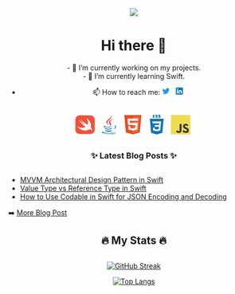 
<div id="header" align="center">
  <img src="[https://www.pluralsight.com/](https://media1.giphy.com/media/L1R1tvI9svkIWwpVYr/giphy.gif?cid=ecf05e47qymtq8931h69pgtckv3d7jxx56gn9vv7msltif8l&rid=giphy.gif&ct=g)" width="100"/>
</div>
<div id="header" align="center"> <h1>Hi there 👋 </h1> </div>

<div align="center">
- 🔭 I’m currently working on my projects.
  <br>
- 🌱 I’m currently learning Swift. <br>
  
- 📫 How to reach me: <a href="https://twitter.com/asl_gurkan"><img src="https://github.com/devicons/devicon/blob/master/icons/twitter/twitter-original.svg" title="Twitter" alt="Twitter" width="15" height="15"></a> &nbsp;
 <a href="https://www.linkedin.com/in/aslıhan-gürkan-765943103/"><img src="https://github.com/devicons/devicon/blob/master/icons/linkedin/linkedin-original.svg" title="Linkedin" alt="Linkedin" width="15" height="15"></a> &nbsp;

  </div>
  </br>
  
<div align="center">
  <img src="https://github.com/devicons/devicon/blob/master/icons/swift/swift-original.svg" title="Swift" alt="Swift" width="40" height="40"/>&nbsp;
  <img src="https://raw.githubusercontent.com/devicons/devicon/1119b9f84c0290e0f0b38982099a2bd027a48bf1/icons/java/java-original.svg" title="HTML5" alt="HTML" width="40" height="40"/>&nbsp;
  <img src="https://github.com/devicons/devicon/blob/master/icons/html5/html5-original.svg" title="HTML5" alt="HTML" width="40" height="40"/>&nbsp;
  <img src="https://github.com/devicons/devicon/blob/master/icons/css3/css3-plain-wordmark.svg"  title="CSS3" alt="CSS" width="40" height="40"/>&nbsp;
  <img src="https://github.com/devicons/devicon/blob/master/icons/javascript/javascript-original.svg" title="JavaScript" alt="JavaScript" width="40" height="40"/>&nbsp;
</div>

<h2></h2>
<h3 align="center"> ✨ Latest Blog Posts ✨ </h3> 
<h2></h2>

<ul>
  <li><a href="https://medium.com/dev-genius/mvvm-architectural-design-pattern-in-swift-87dde74758b0"> MVVM Architectural Design Pattern in Swift </a> </li>
  <li><a href="https://medium.com/dev-genius/value-type-vs-reference-type-in-swift-5cc5b179dad7"> Value Type vs Reference Type in Swift </a> </li>
  <li><a href="https://medium.com/dev-genius/how-to-use-codable-in-swift-for-json-encoding-and-decoding-85b8d5f945c8"> How to Use Codable in Swift for JSON Encoding and Decoding </a> </li>
</ul>

➡️ <a href="https://medium.com/@aslihangurkan"> More Blog Post </a> 
</br>

<h2></h2>

<h2 align="center"> 🔥 My Stats 🔥 </h2> 
<h2></h2>
<div align="center">
  
  [![GitHub Streak](http://github-readme-streak-stats.herokuapp.com?user=aslihan-gurkan&theme=dark&hide_border=true&background=000000)](https://git.io/streak-stats)
  
</div>
<div align="center">
  
[![Top Langs](https://github-readme-stats.vercel.app/api/top-langs/?username=aslihan-gurkan&layout=compact&theme=vision-friendly-dark)](https://github.com/anuraghazra/github-readme-stats)
  
 </div>


<!--
**aslihan-gurkan/Aslihan-Gurkan** is a ✨ _special_ ✨ repository because its `README.md` (this file) appears on your GitHub profile.

Here are some ideas to get you started:

- 🔭 I’m currently working on ...
- 🌱 I’m currently learning ...
- 👯 I’m looking to collaborate on ...
- 🤔 I’m looking for help with ...
- 💬 Ask me about ...
- 📫 How to reach me: ...
- 😄 Pronouns: ...
- ⚡ Fun fact: ...
-->
